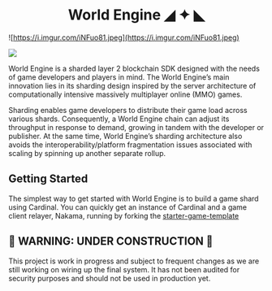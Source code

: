 <h1 align="center"> World Engine ◢ ✦ ◣ </h1>

![https://i.imgur.com/iNFuo81.jpeg](https://i.imgur.com/iNFuo81.jpeg)

<div>
  <a href="https://codecov.io/gh/Argus-Labs/world-engine" >
    <img src="https://codecov.io/gh/Argus-Labs/world-engine/branch/main/graph/badge.svg?token=XMH4P082HZ"/>
  </a>
</div>

World Engine is a sharded layer 2 blockchain SDK designed with the needs of game developers and players in mind. The
World Engine’s main innovation lies in its sharding design inspired by the server architecture of computationally
intensive massively multiplayer online (MMO) games.

Sharding enables game developers to distribute their game load across various shards. Consequently, a World Engine chain
can adjust its throughput in response to demand, growing in tandem with the developer or publisher. At the same time,
World Engine’s sharding architecture also avoids the interoperability/platform fragmentation issues associated with
scaling by spinning up another separate rollup.

## Getting Started

The simplest way to get started with World Engine is to build a game shard using Cardinal.
You can quickly get an instance of Cardinal and a game client relayer, Nakama, running by forking
the [starter-game-template](https://github.com/Argus-Labs/starter-game-template)

## 🚧 WARNING: UNDER CONSTRUCTION 🚧

This project is work in progress and subject to frequent changes as we are still working on wiring up the final system.
It has not been audited for security purposes and should not be used in production yet.